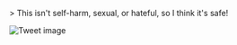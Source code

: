 &gt; This isn't self-harm, sexual, or hateful, so I think it's safe!


![Tweet image](/asset/crosspoast/GwaOsx-bEAAY97X.png)

